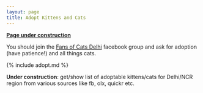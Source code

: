 ```yaml
---
layout: page
title: Adopt Kittens and Cats
---
```


[**Page under construction**]()

You should join the [Fans of Cats Delhi](https://www.facebook.com/groups/850715891625822/)
facebook group and ask for adoption (have patience!) and all things cats.

{% include adopt.md %}

**Under construction**: get/show list of adoptable kittens/cats for Delhi/NCR
region from various sources like fb, olx, quickr etc.
